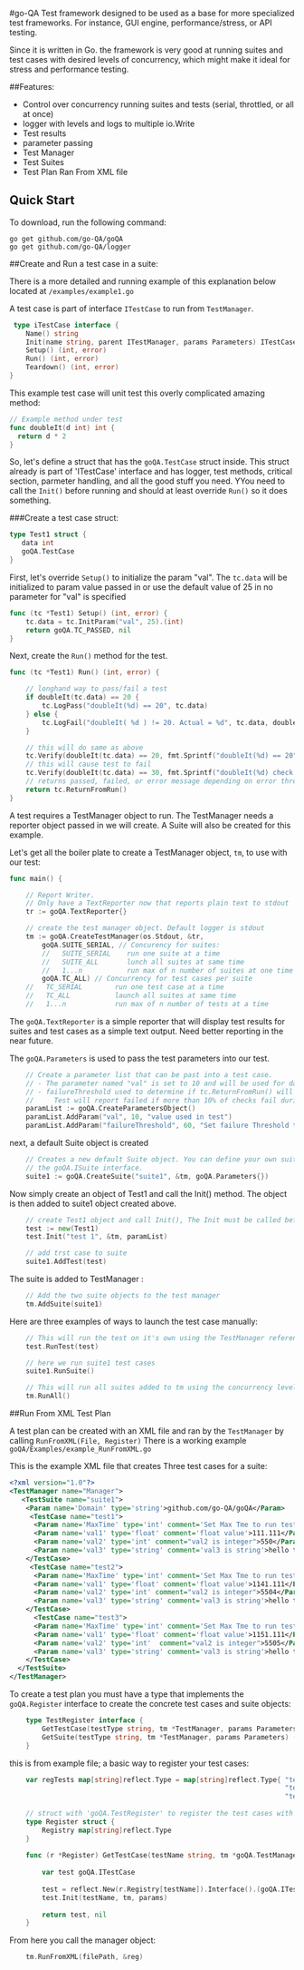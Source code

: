 #go-QA
Test framework designed to be used as a base for more specialized test frameworks. For instance, GUI engine, performance/stress, or API testing.

Since it is written in Go. the framework is very good at running suites and test cases with desired levels of concurrency,  which might make it ideal for stress and performance testing.

##Features:
- Control over concurrency running suites and tests (serial, throttled, or all at once)
- logger with levels and logs to multiple io.Write
- Test results
- parameter passing
- Test Manager
- Test Suites
- Test Plan Ran From XML file
 
## Quick Start

To download, run the following command:

~~~
go get github.com/go-QA/goQA
go get github.com/go-QA/logger
~~~


##Create and Run a test case in a suite:

  There is a more detailed and running example of this explanation below located at `/examples/example1.go`

 A test case is part of interface `ITestCase` to run from `TestManager`. 

```go
 type iTestCase interface {
	Name() string
	Init(name string, parent ITestManager, params Parameters) ITestCase
	Setup() (int, error)
	Run() (int, error)
	Teardown() (int, error)
}
```

  This example test case will unit test this overly complicated amazing method:
  ```go
 // Example method under test
func doubleIt(d int) int {
	return d * 2
}
```

So, let's define a struct that has the `goQA.TestCase` struct inside.
This struct already is part of 'ITestCase' interface and has logger, test methods, critical section,
parmeter handling, and all the good stuff you need.
YYou need to call the `Init()` before running and should at least override `Run()` so it does
something.

 ###Create a test case struct:

 ```go
type Test1 struct {
	data int
	goQA.TestCase
}
```

First, let's override `Setup()` to initialize the param "val".
The `tc.data` will be initialized to param value passed in or
use the default value of 25 in no parameter for "val" is specified

```go
func (tc *Test1) Setup() (int, error) {
	tc.data = tc.InitParam("val", 25).(int)
	return goQA.TC_PASSED, nil
}
```
Next, create the `Run()` method for the test. 

```go
func (tc *Test1) Run() (int, error) {

	// longhand way to pass/fail a test
	if doubleIt(tc.data) == 20 {
		tc.LogPass("doubleIt(%d) == 20", tc.data)
	} else {
		tc.LogFail("doubleIt( %d ) != 20. Actual = %d", tc.data, doubleIt(tc.data))
	}

	// this will do same as above
	tc.Verify(doubleIt(tc.data) == 20, fmt.Sprintf("doubleIt(%d) == 20", tc.data), "doubleIt( %d ) != 20. Actual = %d", tc.data, doubleIt(tc.data))
	// this will cause test to fail
	tc.Verify(doubleIt(tc.data) == 30, fmt.Sprintf("doubleIt(%d) check with 30", tc.data), "doubleIt was not 30! returned %d instead", doubleIt(tc.data))
	// returns passed, failed, or error message depending on error threshold and results of run
	return tc.ReturnFromRun()
}

```

  A test requires a TestManager object to run. The TestManager needs a reporter object passed in we will create. A Suite will also be created for this example.

 Let's get all the boiler plate to create a TestManager object, `tm`, to use with our test:

```go
func main() {

	// Report Writer.
	// Only have a TextReporter now that reports plain text to stdout
	tr := goQA.TextReporter{}

	// create the test manager object. Default logger is stdout
	tm := goQA.CreateTestManager(os.Stdout, &tr,
		goQA.SUITE_SERIAL, // Concurency for suites:
		//   SUITE_SERIAL    run one suite at a time
		//   SUITE_ALL       lunch all suites at same time
		//   1...n           run max of n number of suites at one time
		goQA.TC_ALL) // Concurrency for test cases per suite
	//   TC_SERIAL        run one test case at a time
	//   TC_ALL           launch all suites at same time
	//   1...n            run max of n number of tests at a time

```
  The `goQA.TextReporter` is a simple reporter that will display test results for suites and test cases as a simple text output. Need better reporting in the near future. 


The `goQA.Parameters` is used to pass the test parameters into our test. 
```go
	// Create a parameter list that can be past into a test case.
	// - The parameter named "val" is set to 10 and will be used for data variable in Test1
	// - failureThreshold used to determine if tc.ReturnFromRun() will return pass or fail. 
    //     Test will report failed if more than 10% of checks fail during run
	paramList := goQA.CreateParametersObject()
	paramList.AddParam("val", 10, "value used in test")
	paramList.AddParam("failureThreshold", 60, "Set failure Threshold to 10% for all checks in test case")

```

next, a default Suite object is created

```go
	// Creates a new default Suite object. You can define your own suites as well using
    // the goQA.ISuite interface.
	suite1 := goQA.CreateSuite("suite1", &tm, goQA.Parameters{})
```

Now simply create an object of Test1 and call the Init() method. The object is then added to suite1 object created above.

```go
	// create Test1 object and call Init(), The Init must be called before running test
	test := new(Test1)
	test.Init("test 1", &tm, paramList)

	// add trst case to suite
	suite1.AddTest(test)
```

 The suite is added to TestManager :
```go
	// Add the two suite objects to the test manager
	tm.AddSuite(suite1)
```

Here are three examples of ways to launch the test case manually:

```go
	// This will run the test on it's own using the TestManager reference passed in
	test.RunTest(test)

	// here we run suite1 test cases
	suite1.RunSuite()

	// This will run all suites added to tm using the concurrency level set during creation.
	tm.RunAll()
```


##Run From XML Test Plan

  A test plan can be created with an XML file and ran by the `TestManager` by calling `RunFromXML(File, Register)`
There is a working example `goQA/Examples/example_RunFromXML.go`

 This is the example XML file that creates Three test cases for a suite:

```xml
<?xml version="1.0"?>
<TestManager name="Manager">
   <TestSuite name="suite1">
    <Param name='Domain' type='string'>github.com/go-QA/goQA</Param>
     <TestCase name="test1">
      <Param name='MaxTime' type='int' comment='Set Max Tme to run test'>300</Param>
      <Param name='val1' type='float' comment='float value'>111.111</Param>
      <Param name='val2' type='int' comment="val2 is integer">550</Param>
      <Param name='val3' type='string' comment='val3 is string'>hello there</Param>
    </TestCase>
     <TestCase name="test2">
      <Param name='MaxTime' type='int' comment='Set Max Tme to run test'>3040</Param>
      <Param name='val1' type='float' comment='float value'>1141.111</Param>
      <Param name='val2' type='int' comment="val2 is integer">5504</Param>
      <Param name='val3' type='string' comment='val3 is string'>hello there</Param>
    </TestCase>
      <TestCase name="test3">
      <Param name='MaxTime' type='int' comment='Set Max Tme to run test'>30005</Param>
      <Param name='val1' type='float' comment='float value'>1151.111</Param>
      <Param name='val2' type='int'  comment="val2 is integer">5505</Param>
      <Param name='val3' type='string' comment='val3 is string'>hello there</Param>
    </TestCase>
  </TestSuite>
</TestManager>
```


 To create a test plan you must have a type that implements the `goQA.Register` interface to create the concrete test cases and suite objects:

```go
	type TestRegister interface {
		GetTestCase(testType string, tm *TestManager, params Parameters) (ITestCase, error)
		GetSuite(testType string, tm *TestManager, params Parameters) (Suite, error)
	}
```

this is from example file; a basic way to register your test cases:

```go
	var regTests map[string]reflect.Type = map[string]reflect.Type{ "test1": reflect.TypeOf(Test1{}),
																	"test2": reflect.TypeOf(Test3{}),
																	"test3": reflect.TypeOf(Test3{})}
	
	// struct with 'goQA.TestRegister' to register the test cases with TestManager
	type Register struct {
		Registry map[string]reflect.Type
	}
	
	func (r *Register) GetTestCase(testName string, tm *goQA.TestManager, params goQA.Parameters) (goQA.ITestCase, error) {
	
		var test goQA.ITestCase
	
		test = reflect.New(r.Registry[testName]).Interface().(goQA.ITestCase)	
		test.Init(testName, tm, params)
	
		return test, nil
	}
```

From here you call the manager object:

```go
	tm.RunFromXML(filePath, &reg)
```

